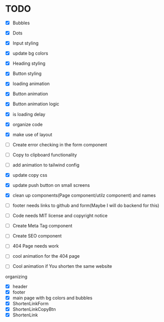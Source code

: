 # TODO

- [x] Bubbles
- [x] Dots
- [x] Input styling
- [x] update bg colors
- [x] Heading styling
- [x] Button styling

- [x] loading animation
- [x] Button animation
- [x] Button animation logic
- [x] is loading delay

- [x] organize code
- [x] make use of layout
- [ ] Create error checking in the form component
- [ ] Copy to clipboard functionality 
- [ ] add animation to tailwind config
- [x] update copy css
- [x] update push button on small screens
- [x] clean up components(Page component/utilz component) and names 
- [ ] footer needs links to github and form(Maybe I will do backend for this)
- [ ] Code needs MIT license and copyright notice
- [ ] Create Meta Tag component
- [ ] Create SEO component
- [ ] 404 Page needs work
- [ ] cool animation for the 404 page
- [ ] Cool animation if You shorten the same website

organizing
- [x] header
- [x] footer
- [x] main page with bg colors and bubbles
- [x] ShortenLinkForm
- [x] ShortenLinkCopyBtn
- [x] ShortenLink